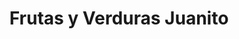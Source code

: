 ---
title: "Frutas y Verduras Juanito"
url: /la-linea-de-la-concepcion/frutas-y-verduras-juanito/
shop: Gemüse & Obst
---